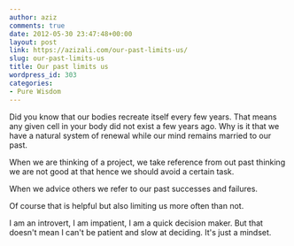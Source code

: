 ```yaml
---
author: aziz
comments: true
date: 2012-05-30 23:47:48+00:00
layout: post
link: https://azizali.com/our-past-limits-us/
slug: our-past-limits-us
title: Our past limits us
wordpress_id: 303
categories:
- Pure Wisdom
---
```


Did you know that our bodies recreate itself every few years. That means any given cell in your body did not exist a few years ago. Why is it that we have a natural system of renewal while our mind remains married to our past.

When we are thinking of a project, we take reference from out past thinking we are not good at that hence we should avoid a certain task.

When we advice others we refer to our past successes and failures.

Of course that is helpful but also limiting us more often than not.

I am an introvert, I am impatient, I am a quick decision maker. But that doesn't mean I can't be patient and slow at deciding. It's just a mindset.
